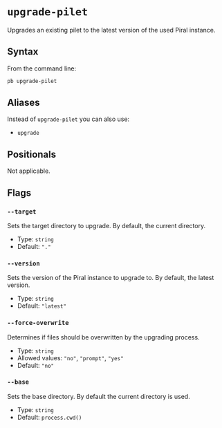 # `upgrade-pilet`

<!--start:auto-generated-->

Upgrades an existing pilet to the latest version of the used Piral instance.

## Syntax

From the command line:

```sh
pb upgrade-pilet 
```

## Aliases

Instead of `upgrade-pilet` you can also use:

- `upgrade`

## Positionals

Not applicable.

## Flags

### `--target`

Sets the target directory to upgrade. By default, the current directory.

- Type: `string`
- Default: `"."`

### `--version`

Sets the version of the Piral instance to upgrade to. By default, the latest version.

- Type: `string`
- Default: `"latest"`

### `--force-overwrite`

Determines if files should be overwritten by the upgrading process.

- Type: `string`
- Allowed values: `"no"`, `"prompt"`, `"yes"`
- Default: `"no"`

### `--base`

Sets the base directory. By default the current directory is used.

- Type: `string`
- Default: `process.cwd()`

<!--end:auto-generated-->
